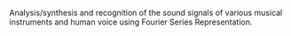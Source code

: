 

Analysis/synthesis and recognition of the sound signals of various musical instruments and human voice using Fourier Series Representation.

